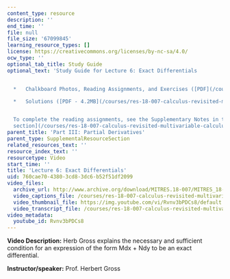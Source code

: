 ```yaml
---
content_type: resource
description: ''
end_time: ''
file: null
file_size: '67099845'
learning_resource_types: []
license: https://creativecommons.org/licenses/by-nc-sa/4.0/
ocw_type: ''
optional_tab_title: Study Guide
optional_text: 'Study Guide for Lecture 6: Exact Differentials


  *   Chalkboard Photos, Reading Assignments, and Exercises ([PDF](/courses/res-18-007-calculus-revisited-multivariable-calculus-fall-2011/resources/mitres_18_007_partiii_lec06))

  *   Solutions ([PDF - 4.2MB](/courses/res-18-007-calculus-revisited-multivariable-calculus-fall-2011/resources/mitres_18_007_partiii_sol06))


  To complete the reading assignments, see the Supplementary Notes in the [Study Materials
  section](/courses/res-18-007-calculus-revisited-multivariable-calculus-fall-2011/pages/study-materials).'
parent_title: 'Part III: Partial Derivatives'
parent_type: SupplementalResourceSection
related_resources_text: ''
resource_index_text: ''
resourcetype: Video
start_time: ''
title: 'Lecture 6: Exact Differentials'
uid: 760cae70-4380-3cd8-3dc6-b52f51df2099
video_files:
  archive_url: http://www.archive.org/download/MITRES.18-007/MITRES_18-007_Part3_lec6_300k.mp4
  video_captions_file: /courses/res-18-007-calculus-revisited-multivariable-calculus-fall-2011/7cb617f5d6f952f9b684f74d5c7cac1b_Rvnv3bPDCs8.vtt
  video_thumbnail_file: https://img.youtube.com/vi/Rvnv3bPDCs8/default.jpg
  video_transcript_file: /courses/res-18-007-calculus-revisited-multivariable-calculus-fall-2011/24af77c182b83bd142737cd022048454_Rvnv3bPDCs8.pdf
video_metadata:
  youtube_id: Rvnv3bPDCs8
---
```


**Video Description:** Herb Gross explains the necessary and sufficient condition for an expression of the form Mdx + Ndy to be an exact differential.

**Instructor/speaker:** Prof. Herbert Gross

